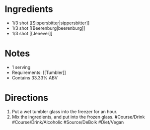 # Ingredients
- 1/3 shot [[Sippersbitter|sippersbitter]]
- 1/3 shot [[Beerenburg|beerenburg]]
- 1/3 shot [[Jenever]]
# Notes
- 1 serving
- Requirements: [[Tumbler]]
- Contains 33.33% ABV
# Directions
1. Put a wet tumbler glass into the freezer for an hour.
2. Mix the ingredients, and put into the frozen glass.
#Course/Drink #Course/Drink/Alcoholic #Source/DeBolk #Diet/Vegan 